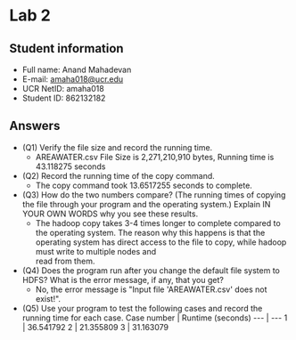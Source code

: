# Lab 2

## Student information
* Full name: Anand Mahadevan
* E-mail: amaha018@ucr.edu
* UCR NetID: amaha018
* Student ID: 862132182

## Answers

* (Q1) Verify the file size and record the running time.
  * AREAWATER.csv File Size is 2,271,210,910 bytes, Running time is 43.118275 seconds
* (Q2) Record the running time of the copy command.
  * The copy command took 13.6517255 seconds to complete.
* (Q3) How do the two numbers compare? (The running times of copying the file through your program and the operating 
  system.) Explain IN YOUR OWN WORDS why you see these results.
  * The hadoop copy takes 3-4 times longer to complete compared to the operating system. The reason why this happens 
   is that the operating system has direct access to the file to copy, while hadoop must write to multiple nodes and  
   read from them.
* (Q4) Does the program run after you change the default file system to HDFS? What is the error message, 
if any, that you get?
  * No, the error message is "Input file 'AREAWATER.csv' does not exist!".
* (Q5) Use your program to test the following cases and record the running time for each case.
  Case number | Runtime (seconds)
  --- | --- 
  1 | 36.541792
  2 | 21.355809
  3 | 31.163079